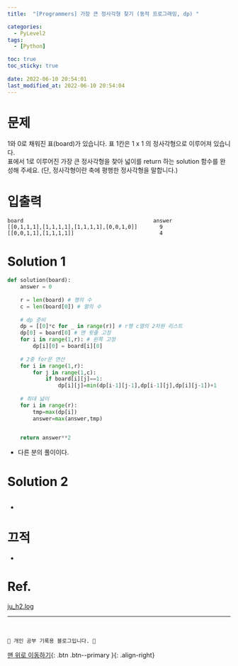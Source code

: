 ```yaml
---
title:  "[Programmers] 가장 큰 정사각형 찾기 (동적 프로그래밍, dp) "

categories:
  - PyLevel2
tags:
  - [Python]

toc: true
toc_sticky: true
 
date: 2022-06-10 20:54:01
last_modified_at: 2022-06-10 20:54:04
---
```

# 문제
1와 0로 채워진 표(board)가 있습니다. 표 1칸은 1 x 1 의 정사각형으로 이루어져 있습니다. <br>표에서 1로 이루어진 가장 큰 정사각형을 찾아 넓이를 return 하는 solution 함수를 완성해 주세요. (단, 정사각형이란 축에 평행한 정사각형을 말합니다.)

# 입출력
```
board	                                      answer
[[0,1,1,1],[1,1,1,1],[1,1,1,1],[0,0,1,0]]   	9
[[0,0,1,1],[1,1,1,1]]	                        4
```

# Solution 1
```py   
def solution(board):
    answer = 0
    
    r = len(board) # 행의 수
    c = len(board[0]) # 열의 수
    
    # dp 준비
    dp = [[0]*c for _ in range(r)] # r행 c열의 2차원 리스트
    dp[0] = board[0] # 맨 윗줄 고정
    for i in range(1,r): # 왼쪽 고정
        dp[i][0] = board[i][0]
        
    # 2중 for문 연산
    for i in range(1,r):
        for j in range(1,c):
            if board[i][j]==1:
                dp[i][j]=min(dp[i-1][j-1],dp[i-1][j],dp[i][j-1])+1
                
    # 최대 넓이
    for i in range(r):
        tmp=max(dp[i])
        answer=max(answer,tmp)
    

    return answer**2
```
- 다른 분의 풀이이다.

# Solution 2
```py   

```
- 

# 끄적
- 

# Ref.
[ju_h2.log](https://velog.io/@ju_h2/Python-%ED%94%84%EB%A1%9C%EA%B7%B8%EB%9E%98%EB%A8%B8%EC%8A%A4-level2-%EA%B0%80%EC%9E%A5-%ED%81%B0-%EC%A0%95%EC%82%AC%EA%B0%81%ED%98%95-%EC%B0%BE%EA%B8%B0-%EB%8F%99%EC%A0%81-%ED%94%84%EB%A1%9C%EA%B7%B8%EB%9E%98%EB%B0%8D-dp)

***
<br>

    💛 개인 공부 기록용 블로그입니다. 👻

[맨 위로 이동하기](#){: .btn .btn--primary }{: .align-right}